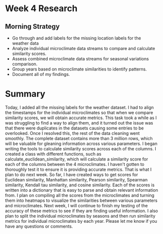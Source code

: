 # Week 4 Research 

## Morning Strategy

- Go through and add labels for the missing location labels for the weather data
- Analyze individual microclimate data streams to compare and calculate similarity scores.
- Assess combined microclimate data streams for seasonal variations comparison.
- Group years based on microclimate similarities to identify patterns.
- Document all of my findings.


# Summary 
Today, I added all the missing labels for the weather dataset. I had to align the timestamps for the individual microclimates so that when we compare similarity scores, we will obtain accurate metrics. This task took a while as I was struggling to find a way to align them, and it turned out the issue was that there were duplicates in the datasets causing some entries to be overlooked. Once I resolved this, the rest of the data cleaning went smoothly. The complete dataset contains more than 3 million rows, which will be valuable for gleaning information across various parameters. I began writing the tools to calculate similarity scores across each of the columns. I created a class with different functions, such as calculate_euclidean_similarity, which will calculate a similarity score for each of the columns between the 4 microclimates. I haven't gotten to thoroughly test it to ensure it is providing accurate metrics. That is what I plan to do next week. So far, I have created ways to get scores for Euclidean similarity, Manhattan similarity, Pearson similarity, Spearman similarity, Kendall tau similarity, and cosine similarity. Each of the scores is written into a dictionary that is easy to parse and obtain relevant information from. I plan on compiling all the scores from the microclimates and turning them into heatmaps to visualize the similarities between various parameters and microclimates. Next week, I will continue to finish my testing of the accuracy of these metrics to see if they are finding useful information. I also plan to split the individual microclimates by seasons and then run similarity metrics for individual microclimates by each year. Please let me know if you have any questions or comments.
